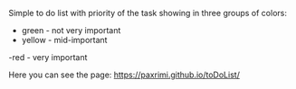 Simple to do list with priority of the task showing in three groups of colors: 
- green - not very important 
- yellow - mid-important

-red - very important 

Here you can see the page: 
https://paxrimi.github.io/toDoList/
